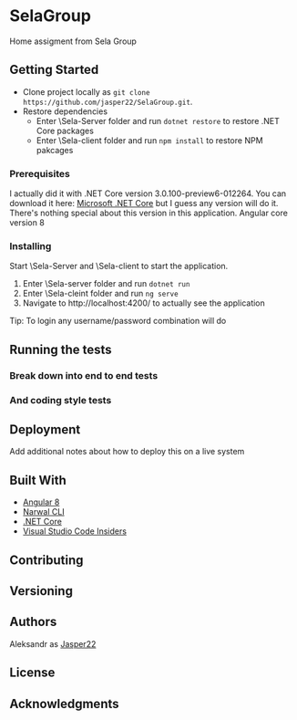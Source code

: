# SelaGroup

Home assigment from Sela Group

## Getting Started

* Clone project locally as `git clone https://github.com/jasper22/SelaGroup.git`. 
* Restore dependencies
    * Enter \Sela-Server folder and run `dotnet restore` to restore .NET Core packages
    * Enter \Sela-client folder and run `npm install` to restore NPM pakcages

### Prerequisites

I actually did it with .NET Core version 3.0.100-preview6-012264. You can download it here: [Microsoft .NET Core](https://dotnet.microsoft.com/download/dotnet-core/3.0) but I guess any version will do it. There's nothing special about this version in this application.
Angular core version 8

### Installing

Start \Sela-Server and \Sela-client to start the application.

1. Enter \Sela-server folder and run `dotnet run`
2. Enter \Sela-cleint folder and run `ng serve`
3. Navigate to http://localhost:4200/ to actually see the application

Tip: To login any username/password combination will do


## Running the tests



### Break down into end to end tests



### And coding style tests



## Deployment

Add additional notes about how to deploy this on a live system

## Built With

* [Angular 8](https://angular.io/)
* [Narwal CLI](https://nx.dev/) 
* [.NET Core](https://dotnet.microsoft.com/)
* [Visual Studio Code Insiders](https://code.visualstudio.com/insiders/)

## Contributing


## Versioning


## Authors

Aleksandr as [Jasper22](https://github.com/jasper22)

## License


## Acknowledgments

